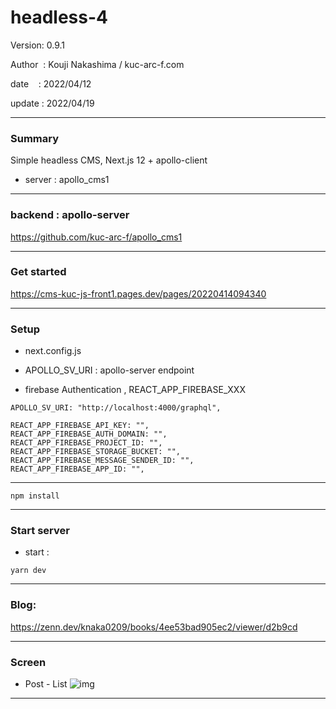 ﻿# headless-4

 Version: 0.9.1

 Author  : Kouji Nakashima / kuc-arc-f.com

 date    : 2022/04/12

 update  : 2022/04/19

***
### Summary

Simple headless CMS, Next.js 12 + apollo-client

* server : apollo_cms1

***
### backend : apollo-server

https://github.com/kuc-arc-f/apollo_cms1

***
### Get started

https://cms-kuc-js-front1.pages.dev/pages/20220414094340

***
### Setup

* next.config.js

* APOLLO_SV_URI : apollo-server endpoint

* firebase Authentication , REACT_APP_FIREBASE_XXX

```
APOLLO_SV_URI: "http://localhost:4000/graphql",

REACT_APP_FIREBASE_API_KEY: "",
REACT_APP_FIREBASE_AUTH_DOMAIN: "",
REACT_APP_FIREBASE_PROJECT_ID: "",
REACT_APP_FIREBASE_STORAGE_BUCKET: "",
REACT_APP_FIREBASE_MESSAGE_SENDER_ID: "",
REACT_APP_FIREBASE_APP_ID: "",

```

***
```
npm install
```

***
### Start server
* start :

```
yarn dev
```

***
### Blog:

https://zenn.dev/knaka0209/books/4ee53bad905ec2/viewer/d2b9cd

***
### Screen

* Post - List
![img](https://img-static-kuc.netlify.app/img/js-front1/headless4/ss-head-4-1index.png)

***
